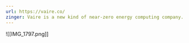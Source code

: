 ```yaml
---
url: https://vaire.co/
zinger: Vaire is a new kind of near-zero energy computing company.
---
```


![[IMG_1797.png]]
